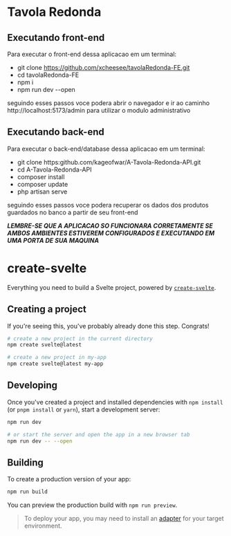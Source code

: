 # Tavola Redonda
## Executando front-end

Para executar o front-end dessa aplicacao em um terminal:
- git clone https://github.com/xcheesee/tavolaRedonda-FE.git
- cd tavolaRedonda-FE
- npm i
- npm run dev --open

seguindo esses passos voce podera abrir o navegador e ir ao caminho http://localhost:5173/admin para utilizar o modulo administrativo

## Executando back-end
Para executar o back-end/database dessa aplicacao em um terminal:
- git clone https:github.com/kageofwar/A-Tavola-Redonda-API.git
- cd A-Tavola-Redonda-API
- composer install
- composer update
- php artisan serve

seguindo esses passos voce podera recuperar os dados dos produtos guardados no banco a partir de seu front-end

***LEMBRE-SE QUE A APLICACAO SO FUNCIONARA CORRETAMENTE SE AMBOS AMBIENTES ESTIVEREM CONFIGURADOS E EXECUTANDO EM UMA PORTA DE SUA MAQUINA***
# create-svelte

Everything you need to build a Svelte project, powered by [`create-svelte`](https://github.com/sveltejs/kit/tree/master/packages/create-svelte).

## Creating a project

If you're seeing this, you've probably already done this step. Congrats!

```bash
# create a new project in the current directory
npm create svelte@latest

# create a new project in my-app
npm create svelte@latest my-app
```

## Developing

Once you've created a project and installed dependencies with `npm install` (or `pnpm install` or `yarn`), start a development server:

```bash
npm run dev

# or start the server and open the app in a new browser tab
npm run dev -- --open
```

## Building

To create a production version of your app:

```bash
npm run build
```

You can preview the production build with `npm run preview`.

> To deploy your app, you may need to install an [adapter](https://kit.svelte.dev/docs/adapters) for your target environment.
